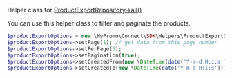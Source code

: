 Helper class for [ProductExportRepository->all()][ProductExportRepository]

You can use this helper class to filter and paginate the products.

```php
$productExportOptions = new \MyPromo\Connect\SDK\Helpers\ProductExportOptions();
$productExportOptions->setPage(1); // get data from this page number
$productExportOptions->setPerPage(5);
$productExportOptions->setPagination(true);
$productExportOptions->setCreatedFrom(new \DateTime(date('Y-m-d H:i:s')));
$productExportOptions->setCreatedTo(new \DateTime(date('Y-m-d H:i:s')));
```

[ProductExportRepository]: ../Repositories/ProductExportRepository.md
